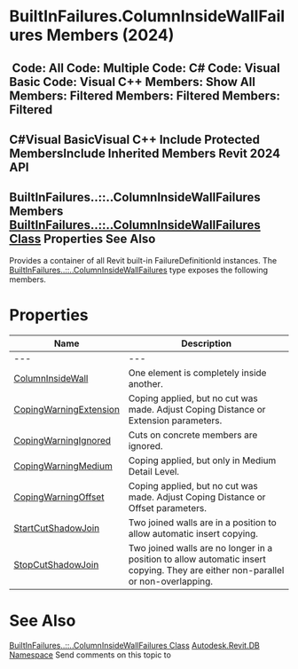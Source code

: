 # BuiltInFailures.ColumnInsideWallFailures Members (2024)

﻿
 Code: All Code: Multiple Code: C# Code: Visual Basic Code: Visual C++  Members: Show All Members: Filtered Members: Filtered Members: Filtered   
---  
C#Visual BasicVisual C++
Include Protected MembersInclude Inherited Members
Revit 2024 API  
---  
BuiltInFailures..::..ColumnInsideWallFailures Members  
[BuiltInFailures..::..ColumnInsideWallFailures Class](e0abe33f-94f2-752e-c8b0-a2f990b4f9be.md "BuiltInFailures.ColumnInsideWallFailures Class") Properties See Also  
---  
Provides a container of all Revit built-in FailureDefinitionId instances.
The [BuiltInFailures..::..ColumnInsideWallFailures](e0abe33f-94f2-752e-c8b0-a2f990b4f9be.md "BuiltInFailures.ColumnInsideWallFailures Class") type exposes the following members.
# Properties
| Name | Description |
| --- | --- |
| --- | --- | --- |
| [ColumnInsideWall](849563f7-1341-8fba-91df-58edbfbb7335.md "ColumnInsideWall Property") | One element is completely inside another. |
| [CopingWarningExtension](ccd8d9b7-3d56-e352-54eb-e3972553a34e.md "CopingWarningExtension Property") | Coping applied, but no cut was made. Adjust Coping Distance or Extension parameters. |
| [CopingWarningIgnored](3725ac99-bb89-d0c4-a789-26a96ddab580.md "CopingWarningIgnored Property") | Cuts on concrete members are ignored. |
| [CopingWarningMedium](61e3e01f-d123-682c-687e-816fd3c2b48d.md "CopingWarningMedium Property") | Coping applied, but only in Medium Detail Level. |
| [CopingWarningOffset](92d2225d-0649-c66b-a95b-fa9aaa664aca.md "CopingWarningOffset Property") | Coping applied, but no cut was made. Adjust Coping Distance or Offset parameters. |
| [StartCutShadowJoin](2108b22f-59a2-d363-79ba-2f1574eea1e0.md "StartCutShadowJoin Property") | Two joined walls are in a position to allow automatic insert copying. |
| [StopCutShadowJoin](1d0a8831-c4d4-645c-4f35-a64f68fc5622.md "StopCutShadowJoin Property") | Two joined walls are no longer in a position to allow automatic insert copying. They are either non-parallel or non-overlapping. |

# See Also
[BuiltInFailures..::..ColumnInsideWallFailures Class](e0abe33f-94f2-752e-c8b0-a2f990b4f9be.md "BuiltInFailures.ColumnInsideWallFailures Class")
[Autodesk.Revit.DB Namespace](87546ba7-461b-c646-cbb1-2cb8f5bff8b2.md "Autodesk.Revit.DB Namespace")
Send comments on this topic to 